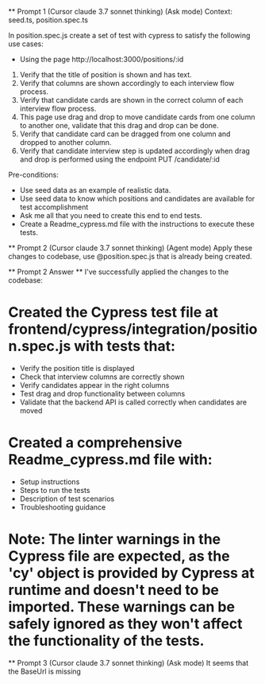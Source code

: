 ** Prompt 1 (Cursor claude 3.7 sonnet thinking) (Ask mode)
Context: seed.ts, position.spec.ts

In position.spec.js create a set of test with cypress to satisfy the following use cases:
- Using the page http://localhost:3000/positions/:id
1. Verify that the title of position is shown and has text.
2. Verify that columns are shown accordingly to each interview flow process.
3. Verify that candidate cards are shown in the correct column of each interview flow process.
4. This page use drag and drop to move candidate cards from one column to another one, validate that this drag and drop can be done.
5. Verify that candidate card can be dragged from one column and dropped to another column.
6. Verify that candidate interview step is updated accordingly when drag and drop is performed using the endpoint PUT /candidate/:id

Pre-conditions:
- Use seed data as an example of realistic data.
- Use seed data to know which positions and candidates are available for test accomplishment
- Ask me all that you need to create this end to end tests.
- Create a Readme_cypress.md file with the instructions to execute these tests.

** Prompt 2 (Cursor claude 3.7 sonnet thinking) (Agent mode)
Apply these changes to codebase, use @position.spec.js that is already being created.

** Prompt 2 Answer **
I've successfully applied the changes to the codebase:

# Created the Cypress test file at frontend/cypress/integration/position.spec.js with tests that:

- Verify the position title is displayed
- Check that interview columns are correctly shown
- Verify candidates appear in the right columns
- Test drag and drop functionality between columns
- Validate that the backend API is called correctly when candidates are moved

# Created a comprehensive Readme_cypress.md file with:

- Setup instructions
- Steps to run the tests
- Description of test scenarios
- Troubleshooting guidance

# Note: The linter warnings in the Cypress file are expected, as the 'cy' object is provided by Cypress at runtime and doesn't need to be imported. These warnings can be safely ignored as they won't affect the functionality of the tests.

** Prompt 3 (Cursor claude 3.7 sonnet thinking) (Ask mode)
It seems that the BaseUrl is missing